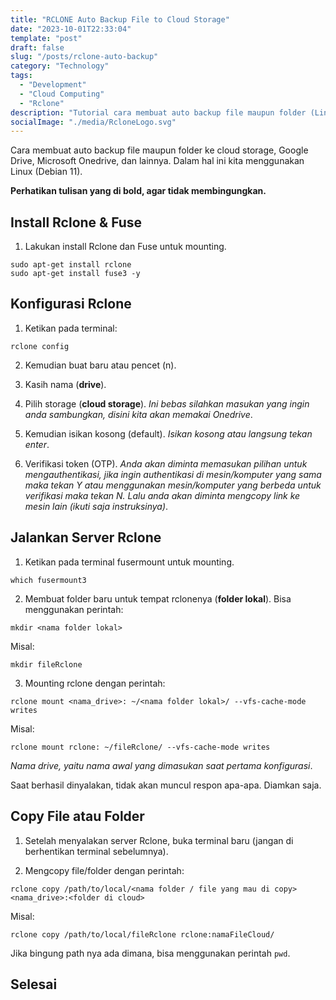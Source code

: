 ```yaml
---
title: "RCLONE Auto Backup File to Cloud Storage"
date: "2023-10-01T22:33:04"
template: "post"
draft: false
slug: "/posts/rclone-auto-backup"
category: "Technology"
tags:
  - "Development"
  - "Cloud Computing"
  - "Rclone"
description: "Tutorial cara membuat auto backup file maupun folder (Linux) ke cloud storage, Google Drive, Microsoft Onedrive, dan lainnya."
socialImage: "./media/RcloneLogo.svg"
---
```


Cara membuat auto backup file maupun folder ke cloud storage, Google Drive, Microsoft Onedrive, dan lainnya. Dalam hal ini kita menggunakan Linux (Debian 11).

**Perhatikan tulisan yang di bold, agar tidak membingungkan.**

## Install Rclone & Fuse

1. Lakukan install Rclone dan Fuse untuk mounting.

```
sudo apt-get install rclone
sudo apt-get install fuse3 -y
```

## Konfigurasi Rclone

1. Ketikan pada terminal:

```
rclone config
```

2. Kemudian buat baru atau pencet (n).
3. Kasih nama (**drive**).
4. Pilih storage (**cloud storage**). _Ini bebas silahkan masukan yang ingin anda sambungkan, disini kita akan memakai Onedrive_.
5. Kemudian isikan kosong (default). _Isikan kosong atau langsung tekan enter_.

6. Verifikasi token (OTP). _Anda akan diminta memasukan pilihan untuk mengauthentikasi, jika ingin authentikasi di mesin/komputer yang sama maka tekan Y atau menggunakan mesin/komputer yang berbeda untuk verifikasi maka tekan N. Lalu anda akan diminta mengcopy link ke mesin lain (ikuti saja instruksinya)_.

## Jalankan Server Rclone

1. Ketikan pada terminal fusermount untuk mounting.
```
which fusermount3
```

2. Membuat folder baru untuk tempat rclonenya (**folder lokal**). Bisa menggunakan perintah:
```
mkdir <nama folder lokal>
```

Misal: 
```
mkdir fileRclone
```

3. Mounting rclone dengan perintah:
```
rclone mount <nama_drive>: ~/<nama folder lokal>/ --vfs-cache-mode writes
```

Misal:
```
rclone mount rclone: ~/fileRclone/ --vfs-cache-mode writes
```

_Nama drive, yaitu nama awal yang dimasukan saat pertama konfigurasi_.

Saat berhasil dinyalakan, tidak akan muncul respon apa-apa. Diamkan saja.

## Copy File atau Folder

1. Setelah menyalakan server Rclone, buka terminal baru (jangan di berhentikan terminal sebelumnya).

2. Mengcopy file/folder dengan perintah:

```
rclone copy /path/to/local/<nama folder / file yang mau di copy> <nama_drive>:<folder di cloud>
```

Misal:
```
rclone copy /path/to/local/fileRclone rclone:namaFileCloud/
```

Jika bingung path nya ada dimana, bisa menggunakan perintah ```pwd```.

## Selesai